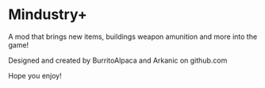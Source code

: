 # Mindustry+

A mod that brings new items, buildings weapon amunition and more into the game!

Designed and created by BurritoAlpaca and Arkanic on github.com

Hope you enjoy!
